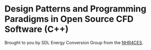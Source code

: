 # Design Patterns and Programming Paradigms in Open Source CFD Software (C++)

Brought to you by SDL Energy Conversion Group from the [NHR4CES](https://www.nhr4ces.de/).
